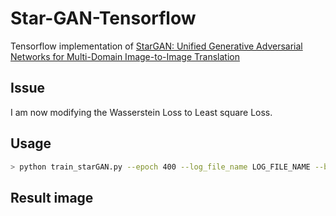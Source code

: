 # Star-GAN-Tensorflow  
Tensorflow implementation of [StarGAN: Unified Generative Adversarial Networks for Multi-Domain Image-to-Image Translation](https://arxiv.org/abs/1711.09020)  

## Issue  
I am now modifying the Wasserstein Loss to Least square Loss.

## Usage  
```bash
> python train_starGAN.py --epoch 400 --log_file_name LOG_FILE_NAME --batch_size 16 --dir_name1 DOMAIN1_DIRECTORY_NAME --dir_name2 DOMAIN2_DIRECTORY_NAME --dir_name3 DOMAIN3_DIRECTORY_NAME
```

## Result image  
